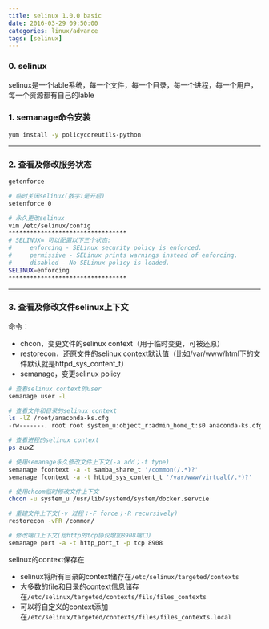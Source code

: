 ```yaml
---
title: selinux 1.0.0 basic
date: 2016-03-29 09:50:00
categories: linux/advance
tags: [selinux]
---
```


### 0. selinux
selinux是一个lable系统，每一个文件，每一个目录，每一个进程，每一个用户，每一个资源都有自己的lable

### 1. semanage命令安装
``` bash
yum install -y policycoreutils-python
```

---

### 2. 查看及修改服务状态
``` bash
getenforce

# 临时关闭selinux(数字1是开启)
setenforce 0

# 永久更改selinux
vim /etc/selinux/config
*********************************
# SELINUX= 可以配置以下三个状态:
#     enforcing - SELinux security policy is enforced.
#     permissive - SELinux prints warnings instead of enforcing.
#     disabled - No SELinux policy is loaded.
SELINUX=enforcing
*********************************
```

---

### 3. 查看及修改文件selinux上下文
命令：
- chcon，变更文件的selinux context（用于临时变更，可被还原）
- restorecon，还原文件的selinux context默认值（比如/var/www/html下的文件默认就是httpd_sys_content_t）
- semanage，变更selinux policy

``` bash
# 查看selinux context的user
semanage user -l

# 查看文件和目录的selinux context
ls -lZ /root/anaconda-ks.cfg
-rw-------. root root system_u:object_r:admin_home_t:s0 anaconda-ks.cfg

# 查看进程的selinux context
ps auxZ

# 使用semanage永久修改文件上下文(-a add；-t type)
semanage fcontext -a -t samba_share_t '/common(/.*)?'
semanage fcontext -a -t httpd_sys_content_t '/var/www/virtual(/.*)?'

# 使用chcom临时修改文件上下文
chcon -u system_u /usr/lib/systemd/system/docker.servcie

# 重建文件上下文(-v 过程；-F force；-R recursively)
restorecon -vFR /common/

# 修改端口上下文(给http的tcp协议增加8908端口)
semanage port -a -t http_port_t -p tcp 8908
```

selinux的context保存在
- selinux将所有目录的context储存在`/etc/selinux/targeted/contexts`
- 大多数的file和目录的context信息储存在`/etc/selinux/targeted/contexts/fils/files_contexts`
- 可以将自定义的context添加在`/etc/selinux/targeted/contexts/files/files_contexts.local`
